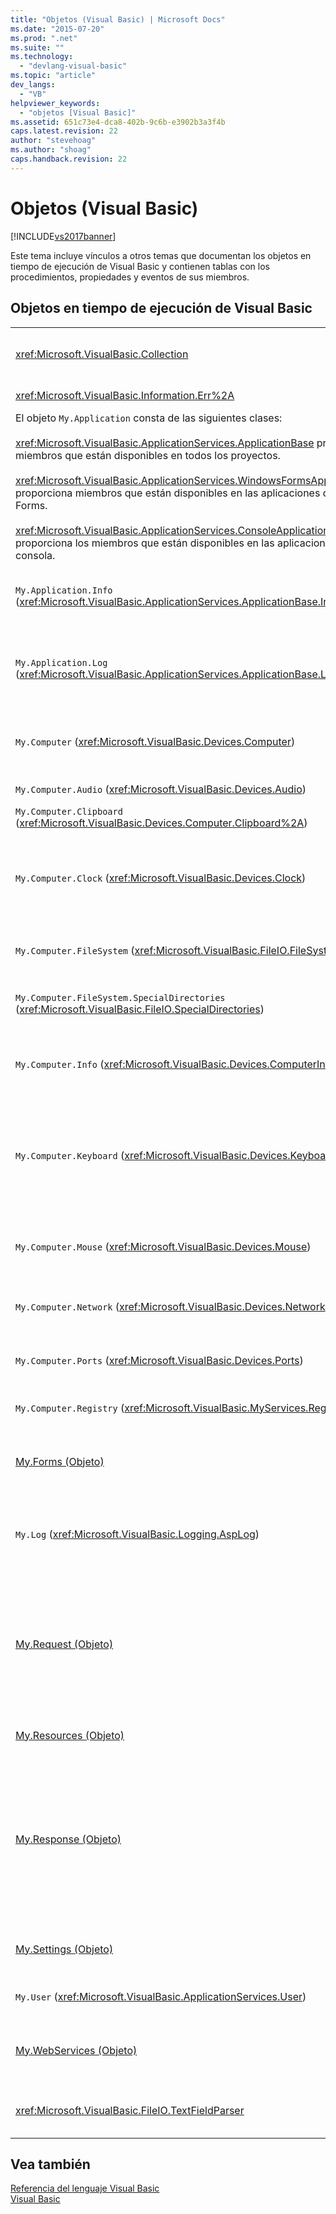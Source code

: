 ```yaml
---
title: "Objetos (Visual Basic) | Microsoft Docs"
ms.date: "2015-07-20"
ms.prod: ".net"
ms.suite: ""
ms.technology: 
  - "devlang-visual-basic"
ms.topic: "article"
dev_langs: 
  - "VB"
helpviewer_keywords: 
  - "objetos [Visual Basic]"
ms.assetid: 651c73e4-dca8-402b-9c6b-e3902b3a3f4b
caps.latest.revision: 22
author: "stevehoag"
ms.author: "shoag"
caps.handback.revision: 22
---
```

# Objetos (Visual Basic)
[!INCLUDE[vs2017banner](../../../visual-basic/developing-apps/includes/vs2017banner.md)]

Este tema incluye vínculos a otros temas que documentan los objetos en tiempo de ejecución de Visual Basic y contienen tablas con los procedimientos, propiedades y eventos de sus miembros.  
  
## Objetos en tiempo de ejecución de Visual Basic  
  
|||  
|-|-|  
|<xref:Microsoft.VisualBasic.Collection>|Permite ver de manera sencilla un grupo relacionado de elementos como un solo objeto.|  
|<xref:Microsoft.VisualBasic.Information.Err%2A>|Contiene información sobre los errores en tiempo de ejecución.|  
|El objeto `My.Application` consta de las siguientes clases:<br /><br /> <xref:Microsoft.VisualBasic.ApplicationServices.ApplicationBase> proporciona miembros que están disponibles en todos los proyectos.<br /><br /> <xref:Microsoft.VisualBasic.ApplicationServices.WindowsFormsApplicationBase> proporciona miembros que están disponibles en las aplicaciones de Windows Forms.<br /><br /> <xref:Microsoft.VisualBasic.ApplicationServices.ConsoleApplicationBase> proporciona los miembros que están disponibles en las aplicaciones de consola.|Proporciona datos que solo están asociados a la aplicación o DLL actual.  No se puede modificar ninguna información de nivel de sistema con `My.Application`.<br /><br /> Algunos miembros sólo están disponibles para los formularios Windows Forms o las aplicaciones de consola.|  
|`My.Application.Info` \(<xref:Microsoft.VisualBasic.ApplicationServices.ApplicationBase.Info%2A>\)|Proporciona las propiedades para obtener información sobre una aplicación, como el número de versión, la descripción, los ensamblados cargados, etc.|  
|`My.Application.Log` \(<xref:Microsoft.VisualBasic.ApplicationServices.ApplicationBase.Log%2A>\)|Proporciona una propiedad y métodos para escribir información de eventos y de excepciones en los agentes de escucha de registro de la aplicación.|  
|`My.Computer` \(<xref:Microsoft.VisualBasic.Devices.Computer>\)|Proporciona las propiedades para manipular los componentes del equipo como el audio, el reloj, el teclado, el sistema de archivos, etc.|  
|`My.Computer.Audio` \(<xref:Microsoft.VisualBasic.Devices.Audio>\)|Proporciona los métodos para reproducir sonidos.|  
|`My.Computer.Clipboard` \(<xref:Microsoft.VisualBasic.Devices.Computer.Clipboard%2A>\)|Proporciona los métodos para manipular el Portapapeles.|  
|`My.Computer.Clock` \(<xref:Microsoft.VisualBasic.Devices.Clock>\)|Proporciona las propiedades para obtener acceso a la hora local actual y a la hora universal coordinada \(equivalente a la hora media de Greenwich\) del reloj del sistema.|  
|`My.Computer.FileSystem` \(<xref:Microsoft.VisualBasic.FileIO.FileSystem>\)|Proporciona las propiedades y los métodos para trabajar con unidades, archivos y directorios.|  
|`My.Computer.FileSystem.SpecialDirectories` \(<xref:Microsoft.VisualBasic.FileIO.SpecialDirectories>\)|Proporciona las propiedades para obtener acceso a los directorios a los que se hace referencia de manera habitual.|  
|`My.Computer.Info` \(<xref:Microsoft.VisualBasic.Devices.ComputerInfo>\)|Proporciona las propiedades para obtener información sobre la memoria del equipo, los ensamblados cargados, el nombre y el sistema operativo.|  
|`My.Computer.Keyboard` \(<xref:Microsoft.VisualBasic.Devices.Keyboard>\)|Proporciona las propiedades para obtener acceso al estado actual del teclado, como las teclas actualmente presionadas, y proporciona un método para enviar la información de que se han presionado teclas a la ventana activa.|  
|`My.Computer.Mouse` \(<xref:Microsoft.VisualBasic.Devices.Mouse>\)|Proporciona las propiedades para obtener información sobre el formato y la configuración del mouse instalado en el equipo local.|  
|`My.Computer.Network` \(<xref:Microsoft.VisualBasic.Devices.Network>\)|Proporciona una propiedad, un evento y métodos para interactuar con la red a la que está conectado el equipo.|  
|`My.Computer.Ports` \(<xref:Microsoft.VisualBasic.Devices.Ports>\)|Proporciona una propiedad y un método para obtener acceso a los puertos serie del equipo.|  
|`My.Computer.Registry` \(<xref:Microsoft.VisualBasic.MyServices.RegistryProxy>\)|Proporciona las propiedades y los métodos para manipular el Registro.|  
|[My.Forms \(Objeto\)](../../../visual-basic/language-reference/objects/my-forms-object.md)|Proporciona las propiedades para obtener acceso a una instancia de cada Windows Form declarado en el proyecto actual.|  
|`My.Log` \(<xref:Microsoft.VisualBasic.Logging.AspLog>\)|Proporciona una propiedad y métodos para escribir la información de los eventos y excepciones en los agentes de escucha de registro de las aplicaciones web.|  
|[My.Request \(Objeto\)](../../../visual-basic/language-reference/objects/my-request-object.md)|Obtiene el objeto <xref:System.Web.HttpRequest> para la página solicitada.  El objeto `My.Request` contiene información sobre la solicitud HTTP actual.<br /><br /> El objeto `My.Request` solo está disponible para las aplicaciones [!INCLUDE[vstecasp](../../../csharp/language-reference/preprocessor-directives/includes/vstecasp-md.md)].|  
|[My.Resources \(Objeto\)](../../../visual-basic/language-reference/objects/my-resources-object.md)|Proporciona las propiedades y clases para obtener acceso a los recursos de una aplicación.|  
|[My.Response \(Objeto\)](../../../visual-basic/language-reference/objects/my-response-object.md)|Obtiene el objeto <xref:System.Web.HttpResponse> asociado al objeto <xref:System.Web.UI.Page>.  Este objeto permite enviar datos de respuesta HTTP a un cliente y contiene información sobre esa respuesta.<br /><br /> El objeto `My.Response` solo está disponible para las aplicaciones [!INCLUDE[vstecasp](../../../csharp/language-reference/preprocessor-directives/includes/vstecasp-md.md)].|  
|[My.Settings \(Objeto\)](../../../visual-basic/language-reference/objects/my-settings-object.md)|Proporciona las propiedades y los métodos para obtener acceso a la configuración de una aplicación.|  
|`My.User` \(<xref:Microsoft.VisualBasic.ApplicationServices.User>\)|Proporciona acceso a la información sobre el usuario actual.|  
|[My.WebServices \(Objeto\)](../../../visual-basic/language-reference/objects/my-webservices-object.md)|Proporciona las propiedades para crear y obtener acceso a una sola instancia de cada servicio Web al que hace referencia el proyecto actual.|  
|<xref:Microsoft.VisualBasic.FileIO.TextFieldParser>|Proporciona los métodos y propiedades para analizar archivos de texto estructurados.|  
  
## Vea también  
 [Referencia del lenguaje Visual Basic](../../../visual-basic/language-reference/index.md)   
 [Visual Basic](../../../visual-basic/index.md)